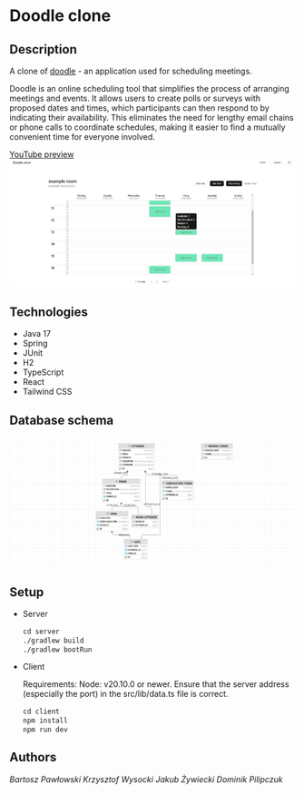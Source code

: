 # Doodle clone

## Description

A clone of [doodle](https://doodle.com) - an application used for scheduling meetings.

Doodle is an online scheduling tool that simplifies the process of arranging meetings and events. It allows users to create polls or surveys with proposed dates and times, which participants can then respond to by indicating their availability. This eliminates the need for lengthy email chains or phone calls to coordinate schedules, making it easier to find a mutually convenient time for everyone involved.

[YouTube preview](https://www.youtube.com/watch?v=4862wCIsSQg)
![doodle clone preview](preview.png)

## Technologies
- Java 17
- Spring
- JUnit
- H2
- TypeScript
- React
- Tailwind CSS


## Database schema
![img.png](dbschema.png)

## Setup
- Server
    ```
    cd server
    ./gradlew build
    ./gradlew bootRun
    ```
- Client
    
    Requirements: Node: v20.10.0 or newer. Ensure that the server address (especially the port) in the src/lib/data.ts file is correct.
    ```
    cd client
    npm install
    npm run dev
    ```
## Authors
*Bartosz Pawłowski*
*Krzysztof Wysocki*
*Jakub Żywiecki*
*Dominik Pilipczuk*


